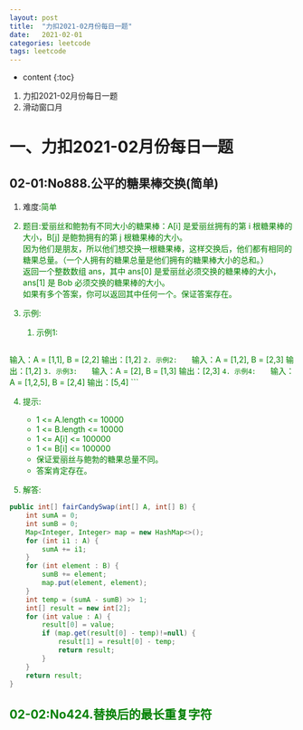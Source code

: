 ```yaml
---
layout: post
title:  "力扣2021-02月份每日一题"
date:   2021-02-01
categories: leetcode
tags: leetcode
---
```


* content
{:toc}

1. 力扣2021-02月份每日一题
2. 滑动窗口月




# 一、力扣2021-02月份每日一题

## 02-01:No888.公平的糖果棒交换(简单)
1. 难度:<font color=green>简单<font color=green>
2. 题目:爱丽丝和鲍勃有不同大小的糖果棒：A[i] 是爱丽丝拥有的第 i 根糖果棒的大小，B[j] 是鲍勃拥有的第 j 根糖果棒的大小。  
因为他们是朋友，所以他们想交换一根糖果棒，这样交换后，他们都有相同的糖果总量。（一个人拥有的糖果总量是他们拥有的糖果棒大小的总和。）  
返回一个整数数组 ans，其中 ans[0] 是爱丽丝必须交换的糖果棒的大小，ans[1] 是 Bob 必须交换的糖果棒的大小。  
如果有多个答案，你可以返回其中任何一个。保证答案存在。

3. 示例:
    1. 示例1:   
    ```
输入：A = [1,1], B = [2,2]
输出：[1,2]
    ```
    2. 示例2:   
    ```
输入：A = [1,2], B = [2,3]
输出：[1,2]
    ```
    3. 示例3:   
    ```
输入：A = [2], B = [1,3]
输出：[2,3]
    ```
    4. 示例4:   
    ```
输入：A = [1,2,5], B = [2,4]
输出：[5,4]
    ```

4. 提示:
    * 1 <= A.length <= 10000
    * 1 <= B.length <= 10000
    * 1 <= A[i] <= 100000
    * 1 <= B[i] <= 100000
    * 保证爱丽丝与鲍勃的糖果总量不同。
    * 答案肯定存在。

5. 解答:
```java
public int[] fairCandySwap(int[] A, int[] B) {
    int sumA = 0;
    int sumB = 0;
    Map<Integer, Integer> map = new HashMap<>();
    for (int i1 : A) {
        sumA += i1;
    }
    for (int element : B) {
        sumB += element;
        map.put(element, element);
    }
    int temp = (sumA - sumB) >> 1;
    int[] result = new int[2];
    for (int value : A) {
        result[0] = value;
        if (map.get(result[0] - temp)!=null) {
            result[1] = result[0] - temp;
            return result;
        }
    }
    return result;
}
```

## 02-02:No424.替换后的最长重复字符